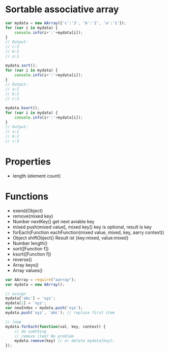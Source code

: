 # Sortable associative array


```javascript
var mydata = new AArray({'c':'3', 'b':'2', 'a':'1'});
for (var i in mydata) {
	console.info(i+':'+mydata[i]);
}
// Output:
// c:3
// b:2
// a:1

mydata.sort();
for (var i in mydata) {
	console.info(i+':'+mydata[i]);
}
// Output:
// a:1
// b:2
// c:3

mydata.ksort();
for (var i in mydata) {
	console.info(i+':'+mydata[i]);
}
// Output:
// a:1
// b:2
// c:3

```
# Properties
* length (element count)

# Functions
* exend(Object)
* remove(mixed key)
* Number nextKey() get next aviable key
* mixed push(mixed value[, mixed key]) key is optional, result is key
* forEach(Function eachFunction(mixed value, mixed, key, aarry context))
* Object shiftObject() Result ist {key:mixed, value:mixed}
* Number length()
* sort([Function f])
* ksort([Function f])
* reverse()
* Array keys()
* Array values()

```javascript
var AArray = require("aarray");
var mydata = new AArray();

// assign
mydata['abc'] = 'xyz';
mydata[1] = 'xyz';
var newIndex = mydata.push('xyz');
mydata.push('xyz', 'abc'); // replace first item

// loop
mydata.forEach(function(val, key, context) {
    // do somthing
    // remove item? No problem
    mydata.remove(key) // or delete mydata[key];
});
```